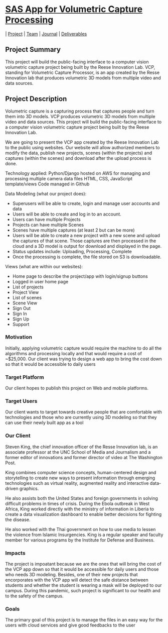# [SAS App for Volumetric Capture Processing](https://teamz-comp523.github.io/vcp/index.html) 

| [Project](https://teamz-comp523.github.io/vcp/project.html) | [Team](https://teamz-comp523.github.io/vcp/team.html) | [Journal](https://teamz-comp523.github.io/vcp/journal.html) | [Deliverables](https://teamz-comp523.github.io/vcp/deliverables.html)

## Project Summary
This project will build the public-facing interface to a computer vision volumetric capture project being built by the Reese Innovation Lab. VCP, standing for Volumetric Capture Processor, is an app created by the Resse Innovation lab that produces volumetric 3D models from multiple video and data sources.

## Project Description
Volumetric capture is a capturing process that captures people and turn them into 3D models. VCP produces volumetric 3D models from multiple video and data sources. This project will build the public-facing interface to a computer vision volumetric capture project being built by the Reese Innovation Lab.

We are going to present the VCP app created by the Reese Innovation Lab to the public using websites. Our website will allow authorized members to modify the data, publish new projects, scenes (within the projects) and captures (within the scenes) and download after the upload process is done.

Technology applied:
Python/Django hosted on AWS for managing and processing multiple camera data files
HTML, CSS, JavaScript template/views
Code managed in Github

Data Modeling (what our project does):
- Superusers will be able to create, login and manage user accounts and data 
- Users will be able to create and log in to an account.
- Users can have multiple Projects
- Projects can have multiple Scenes
- Scenes have multiple captures (at least 2 but can be more) 
- Users will be able to create a new project with a new scene and upload the captures of that scene. Those captures are then processed in the cloud 
and a 3D model is output for download and displayed in the page.
- Status updates include: Uploading, Processing, Complete
- Once the processing is complete, the file stored on S3 is downloadable.

Views (what are within our websites):
- Home page to describe the project/app with login/signup buttons
- Logged in user home page
- List of projects
- Project View
- List of scenes
- Scene View
- Sign Out
- Sign In
- Sign Up
- Support

### Motivation
Initially, applying volumetric capture would require the machine to do all the algorithms and processing locally and that would require a cost of ~$25,000. Our client was trying to design a web app to bring the cost down so that it would be accessible to daily users

### Target Platform
Our client hopes to publish this project on Web and mobile platforms.

### Target Users
Our client wants to target towards creative people that are comfortable with technologies and those who are currently using 3D modeling so that they can use their newly built app as a tool

### Our Client
Steven King, the chief innovation officer of the Resse Innovation lab, is an associate professor at the UNC School of Media and Journalism and a former editor of innovations and former director of video at The Washington Post.

King combines computer science concepts, human-centered design and storytelling to create new ways to present information through emerging technologies such as virtual reality, augmented reality and interactive data-driven graphics.

He also assists both the United States and foreign governments in solving difficult problems in times of crisis. During the Ebola outbreak in West Africa, King worked directly with the ministry of information in Liberia to create a data visualization dashboard to enable better decisions for fighting the disease. 

He also worked with the Thai government on how to use media to lessen the violence from Islamic Insurgencies. King is a regular speaker and faculty member for various programs by the Institute for Defense and Business.

### Impacts
The project is impoatant because we are the ones that will bring the cost of the VCP app down so that it would be accessible for daily users and those who needs 3D modeling. Besides, one of their new projects that encorporates with the VCP app will detect the safe distance between students and whether the student is wearing a mask will be deployed to our campus. During this pandemic, such project is significant to our health and to the safety of the campus.

### Goals
The primary goal of this project is to manage the files in an easy way for the users with cloud services and give good feedbacks to the user
